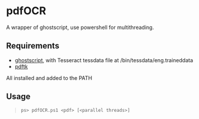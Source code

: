 # pdfOCR

A wrapper of ghostscript, use powershell for multithreading.

## Requirements

- [ghostscript](https://www.ghostscript.com/), with Tesseract tessdata file at /bin/tessdata/eng.traineddata
- [pdftk](https://www.pdflabs.com/tools/)

All installed and added to the PATH

## Usage

> `ps> pdfOCR.ps1 <pdf> [<parallel threads>]`
